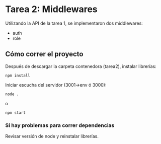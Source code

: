 # Tarea 2: Middlewares

Utilizando la API de la tarea 1, se implementaron dos middlewares:
- auth
- role


## Cómo correr el proyecto
Después de descargar la carpeta contenedora (tarea2), instalar librerías:

```
npm install
```

Iniciar escucha del servidor (3001->env ó 3000):
```
node .
```

o

```
npm start
```

### Si hay problemas para correr dependencias
Revisar versión de node y reinstalar librerías.
